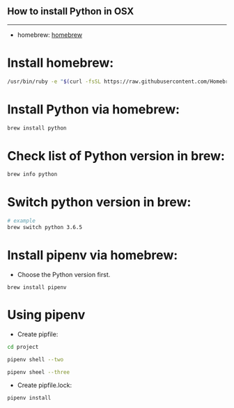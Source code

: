 ## How to install Python in OSX  
- - - -  
- homebrew: [homebrew](https://brew.sh/)  

# Install homebrew:  
```bash
/usr/bin/ruby -e "$(curl -fsSL https://raw.githubusercontent.com/Homebrew/install/master/install)"
```

# Install Python via homebrew:  
```bash
brew install python
```

# Check list of Python version in brew:  
```bash
brew info python
```

# Switch python version in brew:  
```bash
# example
brew switch python 3.6.5
```

# Install pipenv via homebrew:  
- Choose the Python version first.  
```
brew install pipenv
```

# Using pipenv  
- Create pipfile:  
```bash
cd project

pipenv shell --two

pipenv sheel --three
```

- Create pipfile.lock:  
```bash
pipenv install 
```

